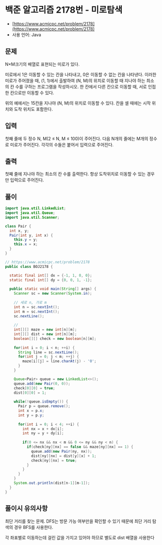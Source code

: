 # 백준 알고리즘 2178번 - 미로탐색

- [https://www.acmicpc.net/problem/2178](https://www.acmicpc.net/problem/2178)
-   사용 언어: Java

## 문제

N×M크기의 배열로 표현되는 미로가 있다.

미로에서 1은 이동할 수 있는 칸을 나타내고, 0은 이동할 수 없는 칸을 나타낸다. 이러한 미로가 주어졌을 때, (1, 1)에서 출발하여 (N, M)의 위치로 이동할 때 지나야 하는 최소의 칸 수를 구하는 프로그램을 작성하시오. 한 칸에서 다른 칸으로 이동할 때, 서로 인접한 칸으로만 이동할 수 있다.

위의 예에서는 15칸을 지나야 (N, M)의 위치로 이동할 수 있다. 칸을 셀 때에는 시작 위치와 도착 위치도 포함한다.

## 입력

첫째 줄에 두 정수 N, M(2 ≤ N, M ≤ 100)이 주어진다. 다음 N개의 줄에는 M개의 정수로 미로가 주어진다. 각각의 수들은 붙어서 입력으로 주어진다.

## 출력
 
첫째 줄에 지나야 하는 최소의 칸 수를 출력한다. 항상 도착위치로 이동할 수 있는 경우만 입력으로 주어진다.

## 풀이 

```java
import java.util.LinkedList;
import java.util.Queue;
import java.util.Scanner;

class Pair {
  int x, y;
  Pair(int y, int x) {
    this.y = y;
    this.x = x;
  }
}

// https://www.acmicpc.net/problem/2178
public class BOJ2178 {

  static final int[] dx = {-1, 1, 0, 0};
  static final int[] dy = {0, 0, 1, -1};
  
  public static void main(String[] args) {
    Scanner sc = new Scanner(System.in);
    
    // 세로 n, 가로 m
    int n = sc.nextInt();
    int m = sc.nextInt();
    sc.nextLine();
    
    // 
    int[][] maze = new int[n][m];
    int[][] dist = new int[n][m];
    boolean[][] check = new boolean[n][m];
    
    for(int i = 0; i < n; ++i) {
      String line = sc.nextLine();
      for(int j = 0; j < m; ++j) {
        maze[i][j] = line.charAt(j) - '0';
      }
    }

    Queue<Pair> queue = new LinkedList<>();
    queue.add(new Pair(0, 0));
    check[0][0] = true;
    dist[0][0] = 1;
    
    while(!queue.isEmpty()) {
      Pair p = queue.remove();
      int x = p.x;
      int y = p.y;
      
      for(int i = 0; i < 4; ++i) {
        int nx = x + dx[i];
        int ny = y + dy[i];
      
        if(0 <= nx && nx < m && 0 <= ny && ny < n) {
          if(check[ny][nx] == false && maze[ny][nx] == 1) {
            queue.add(new Pair(ny, nx));
            dist[ny][nx] = dist[y][x] + 1;
            check[ny][nx] = true;
          }
        }
      }
    }
    System.out.println(dist[n-1][m-1]);
  }
}
```

## 풀이시 유의사항

최단 거리를 찾는 문제. DFS는 방문 가능 여부만을 확인할 수 있기 때문에 최단 거리 탐색의 경우 BFS를 사용한다.

각 좌표별로 이동하는데 걸린 값을 가지고 있어야 하므로 별도로 dist 배열을 사용한다